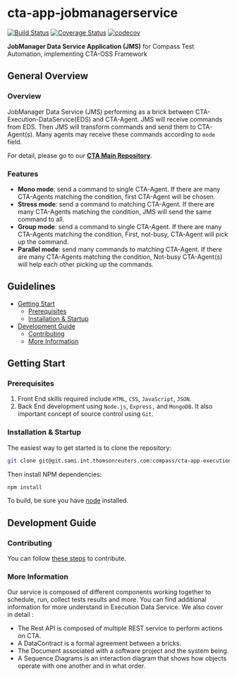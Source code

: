 # cta-app-jobmanagerservice
[![Build Status](https://travis-ci.org/thomsonreuters/cta-app-jobmanagerdataservice.svg?branch=master)](https://travis-ci.org/thomsonreuters/cta-app-jobmanagerdataservice)
[![Coverage Status](https://coveralls.io/repos/github/thomsonreuters/cta-app-jobmanagerdataservice/badge.svg?branch=master)](https://coveralls.io/github/thomsonreuters/cta-app-jobmanagerdataservice?branch=master)
[![codecov](https://codecov.io/gh/thomsonreuters/cta-app-jobmanagerdataservice/branch/master/graph/badge.svg)](https://codecov.io/gh/thomsonreuters/cta-app-jobmanagerdataservice)

**JobManager Data Service Application (JMS)**  for Compass Test Automation, implementing CTA-OSS Framework

## General Overview

### Overview
JobManager Data Service (JMS) performing as a brick between CTA-Execution-DataService(EDS) and CTA-Agent. JMS will receive commands from EDS. Then JMS will transform commands and send them to CTA-Agent(s). Many agents may receive these commands according to `mode` field.

For detail, please go to our [**CTA Main Repository**](https://github.com/thomsonreuters/cta).

### Features
  * __Mono mode__: send a command to single CTA-Agent. If there are many CTA-Agents matching the condition, first CTA-Agent will be chosen.
  * __Stress mode__: send a command to matching CTA-Agent. If there are many CTA-Agents matching the condition, JMS will send the same command to all.
  * __Group mode__: send a command to single CTA-Agent. If there are many CTA-Agents matching the condition, First, not-busy, CTA-Agent will pick up the command.
  * __Parallel mode__: send many commands to matching CTA-Agent. If there are many CTA-Agents matching the condition, Not-busy CTA-Agent(s) will help each other picking up the commands.
  
## Guidelines

* [Getting Start](#getting-start)
  * [Prerequisites](#prerequisites) 
  * [Installation & Startup](#installation-startup)
* [Development Guide](#development-guide)
  * [Contributing](#contributing)
  * [More Information](#more-information)

## Getting Start

### Prerequisites
 1. Front End skills required include `HTML`, `CSS`, `JavaScript`, `JSON`. 
 2. Back End development using `Node.js`, `Express,` and `MongoDB`. It also important concept of source control using `Git`.

### Installation & Startup
The easiest way to get started is to clone the repository:
```bash
git clone git@git.sami.int.thomsonreuters.com:compass/cta-app-executiondataservice.git
```
Then install NPM dependencies:
```bash
npm install
```
To build, be sure you have [node](https://nodejs.org/en/) installed.

## Development Guide

### Contributing
You can follow [these steps](https://github.com/thomsonreuters/cta/blob/master/contributing.md) to contribute.

### More Information
Our service is composed of different components working together to schedule, run, collect tests results and more. You can find additional information for more understand in Execution Data Service.
We also cover in detail :
* The Rest API is composed of multiple REST service to perform actions on CTA.
* A DataContract is a formal agreement between a bricks.
* The Document associated with a software project and the system being.
* A Sequence Diagrams is an interaction diagram that shows how objects operate with one another and in what order.

